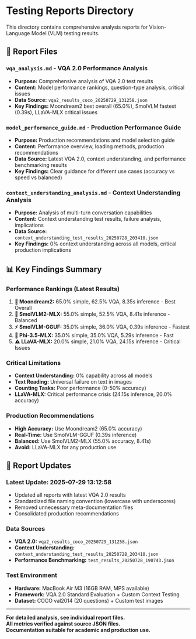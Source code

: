 # Testing Reports Directory

This directory contains comprehensive analysis reports for Vision-Language Model (VLM) testing results.

## 📁 Report Files

### **`vqa_analysis.md`** - VQA 2.0 Performance Analysis
- **Purpose:** Comprehensive analysis of VQA 2.0 test results
- **Content:** Model performance rankings, question-type analysis, critical issues
- **Data Source:** `vqa2_results_coco_20250729_131258.json`
- **Key Findings:** Moondream2 best overall (65.0%), SmolVLM fastest (0.39s), LLaVA-MLX critical issues

### **`model_performance_guide.md`** - Production Performance Guide
- **Purpose:** Production recommendations and model selection guide
- **Content:** Performance overview, loading methods, production recommendations
- **Data Source:** Latest VQA 2.0, context understanding, and performance benchmarking results
- **Key Findings:** Clear guidance for different use cases (accuracy vs speed vs balanced)

### **`context_understanding_analysis.md`** - Context Understanding Analysis
- **Purpose:** Analysis of multi-turn conversation capabilities
- **Content:** Context understanding test results, failure analysis, implications
- **Data Source:** `context_understanding_test_results_20250728_203410.json`
- **Key Findings:** 0% context understanding across all models, critical production implications

## 📊 Key Findings Summary

### **Performance Rankings (Latest Results)**
1. **🥇 Moondream2:** 65.0% simple, 62.5% VQA, 8.35s inference - Best Overall
2. **🥈 SmolVLM2-MLX:** 55.0% simple, 52.5% VQA, 8.41s inference - Balanced
3. **⚡ SmolVLM-GGUF:** 35.0% simple, 36.0% VQA, 0.39s inference - Fastest
4. **🥉 Phi-3.5-MLX:** 35.0% simple, 35.0% VQA, 5.29s inference - Fast
5. **⚠️ LLaVA-MLX:** 20.0% simple, 21.0% VQA, 24.15s inference - Critical Issues

### **Critical Limitations**
- **Context Understanding:** 0% capability across all models
- **Text Reading:** Universal failure on text in images
- **Counting Tasks:** Poor performance (0-50% accuracy)
- **LLaVA-MLX:** Critical performance crisis (24.15s inference, 20.0% accuracy)

### **Production Recommendations**
- **High Accuracy:** Use Moondream2 (65.0% accuracy)
- **Real-Time:** Use SmolVLM-GGUF (0.39s inference)
- **Balanced:** Use SmolVLM2-MLX (55.0% accuracy, 8.41s)
- **Avoid:** LLaVA-MLX for any production use

## 🔄 Report Updates

### **Latest Update:** 2025-07-29 13:12:58
- Updated all reports with latest VQA 2.0 results
- Standardized file naming convention (lowercase with underscores)
- Removed unnecessary meta-documentation files
- Consolidated production recommendations

### **Data Sources**
- **VQA 2.0:** `vqa2_results_coco_20250729_131258.json`
- **Context Understanding:** `context_understanding_test_results_20250728_203410.json`
- **Performance Benchmarking:** `test_results_20250728_190743.json`

### **Test Environment**
- **Hardware:** MacBook Air M3 (16GB RAM, MPS available)
- **Framework:** VQA 2.0 Standard Evaluation + Custom Context Testing
- **Dataset:** COCO val2014 (20 questions) + Custom test images

---

**For detailed analysis, see individual report files.**  
**All metrics verified against source JSON files.**  
**Documentation suitable for academic and production use.**
